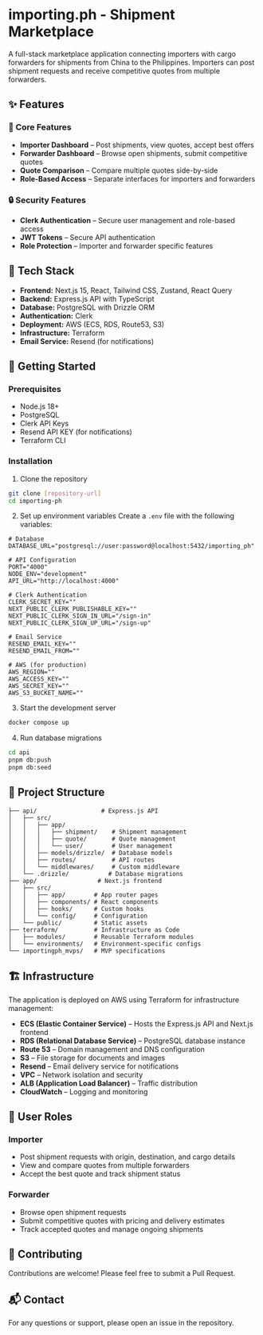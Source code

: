 # importing.ph - Shipment Marketplace

A full-stack marketplace application connecting importers with cargo forwarders for shipments from China to the Philippines. Importers can post shipment requests and receive competitive quotes from multiple forwarders.

## ✨ Features

### 🎯 Core Features
- **Importer Dashboard** – Post shipments, view quotes, accept best offers
- **Forwarder Dashboard** – Browse open shipments, submit competitive quotes
- **Quote Comparison** – Compare multiple quotes side-by-side
- **Role-Based Access** – Separate interfaces for importers and forwarders

### 🔒 Security Features
- **Clerk Authentication** – Secure user management and role-based access
- **JWT Tokens** – Secure API authentication
- **Role Protection** – Importer and forwarder specific features

## 🔧 Tech Stack

- **Frontend:** Next.js 15, React, Tailwind CSS, Zustand, React Query
- **Backend:** Express.js API with TypeScript
- **Database:** PostgreSQL with Drizzle ORM
- **Authentication:** Clerk
- **Deployment:** AWS (ECS, RDS, Route53, S3)
- **Infrastructure:** Terraform
- **Email Service:** Resend (for notifications)

## 🚀 Getting Started

### Prerequisites
- Node.js 18+
- PostgreSQL
- Clerk API Keys
- Resend API KEY (for notifications)
- Terraform CLI

### Installation

1. Clone the repository
```bash
git clone [repository-url]
cd importing-ph
```

2. Set up environment variables
Create a `.env` file with the following variables:
```env
# Database
DATABASE_URL="postgresql://user:password@localhost:5432/importing_ph"

# API Configuration
PORT="4000"
NODE_ENV="development"
API_URL="http://localhost:4000"

# Clerk Authentication
CLERK_SECRET_KEY=""
NEXT_PUBLIC_CLERK_PUBLISHABLE_KEY=""
NEXT_PUBLIC_CLERK_SIGN_IN_URL="/sign-in"
NEXT_PUBLIC_CLERK_SIGN_UP_URL="/sign-up"

# Email Service
RESEND_EMAIL_KEY=""
RESEND_EMAIL_FROM=""

# AWS (for production)
AWS_REGION=""
AWS_ACCESS_KEY=""
AWS_SECRET_KEY=""
AWS_S3_BUCKET_NAME=""
```

3. Start the development server
```bash
docker compose up
```

4. Run database migrations
```bash
cd api
pnpm db:push
pnpm db:seed
```

## 📝 Project Structure

```
├── api/                  # Express.js API
│   ├── src/
│   │   ├── app/
│   │   │   ├── shipment/    # Shipment management
│   │   │   ├── quote/       # Quote management
│   │   │   └── user/        # User management
│   │   ├── models/drizzle/  # Database models
│   │   ├── routes/          # API routes
│   │   └── middlewares/     # Custom middleware
│   └── .drizzle/           # Database migrations
├── app/                 # Next.js frontend
│   ├── src/
│   │   ├── app/        # App router pages
│   │   ├── components/ # React components
│   │   ├── hooks/      # Custom hooks
│   │   └── config/     # Configuration
│   └── public/         # Static assets
├── terraform/          # Infrastructure as Code
│   ├── modules/        # Reusable Terraform modules
│   └── environments/   # Environment-specific configs
└── importingph_mvps/   # MVP specifications
```

## 🏗️ Infrastructure

The application is deployed on AWS using Terraform for infrastructure management:

- **ECS (Elastic Container Service)** – Hosts the Express.js API and Next.js frontend
- **RDS (Relational Database Service)** – PostgreSQL database instance
- **Route 53** – Domain management and DNS configuration
- **S3** – File storage for documents and images
- **Resend** – Email delivery service for notifications
- **VPC** – Network isolation and security
- **ALB (Application Load Balancer)** – Traffic distribution
- **CloudWatch** – Logging and monitoring

## 👥 User Roles

### Importer
- Post shipment requests with origin, destination, and cargo details
- View and compare quotes from multiple forwarders
- Accept the best quote and track shipment status

### Forwarder
- Browse open shipment requests
- Submit competitive quotes with pricing and delivery estimates
- Track accepted quotes and manage ongoing shipments

## 🤝 Contributing

Contributions are welcome! Please feel free to submit a Pull Request.

## 📬 Contact

For any questions or support, please open an issue in the repository.
